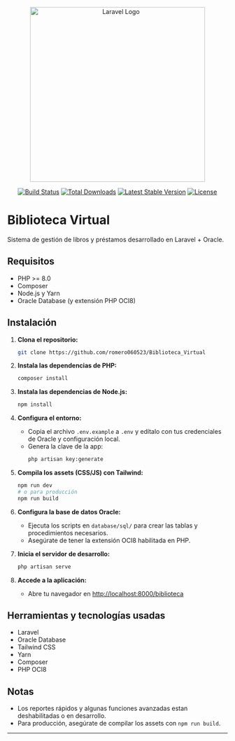 <p align="center"><a href="https://laravel.com" target="_blank"><img src="https://raw.githubusercontent.com/laravel/art/master/logo-lockup/5%20SVG/2%20CMYK/1%20Full%20Color/laravel-logolockup-cmyk-red.svg" width="400" alt="Laravel Logo"></a></p>

<p align="center">
<a href="https://github.com/laravel/framework/actions"><img src="https://github.com/laravel/framework/workflows/tests/badge.svg" alt="Build Status"></a>
<a href="https://packagist.org/packages/laravel/framework"><img src="https://img.shields.io/packagist/dt/laravel/framework" alt="Total Downloads"></a>
<a href="https://packagist.org/packages/laravel/framework"><img src="https://img.shields.io/packagist/v/laravel/framework" alt="Latest Stable Version"></a>
<a href="https://packagist.org/packages/laravel/framework"><img src="https://img.shields.io/packagist/l/laravel/framework" alt="License"></a>
</p>

# Biblioteca Virtual

Sistema de gestión de libros y préstamos desarrollado en Laravel + Oracle.

## Requisitos

- PHP >= 8.0
- Composer
- Node.js y Yarn
- Oracle Database (y extensión PHP OCI8)

## Instalación

1. **Clona el repositorio:**
   ```bash
   git clone https://github.com/romero060523/Biblioteca_Virtual
   ```

2. **Instala las dependencias de PHP:**
   ```bash
   composer install
   ```

3. **Instala las dependencias de Node.js:**
   ```bash
   npm install
   ```

4. **Configura el entorno:**
   - Copia el archivo `.env.example` a `.env` y edítalo con tus credenciales de Oracle y configuración local.
   - Genera la clave de la app:
     ```bash
     php artisan key:generate
     ```

5. **Compila los assets (CSS/JS) con Tailwind:**
   ```bash
   npm run dev
   # o para producción
   npm run build
   ```

6. **Configura la base de datos Oracle:**
   - Ejecuta los scripts en `database/sql/` para crear las tablas y procedimientos necesarios.
   - Asegúrate de tener la extensión OCI8 habilitada en PHP.

7. **Inicia el servidor de desarrollo:**
   ```bash
   php artisan serve
   ```

8. **Accede a la aplicación:**
   - Abre tu navegador en [http://localhost:8000/biblioteca](http://localhost:8000/biblioteca)

## Herramientas y tecnologías usadas

- Laravel
- Oracle Database
- Tailwind CSS
- Yarn
- Composer
- PHP OCI8

## Notas
- Los reportes rápidos y algunas funciones avanzadas estan deshabilitadas o en desarrollo.
- Para producción, asegúrate de compilar los assets con `npm run build`.

---
